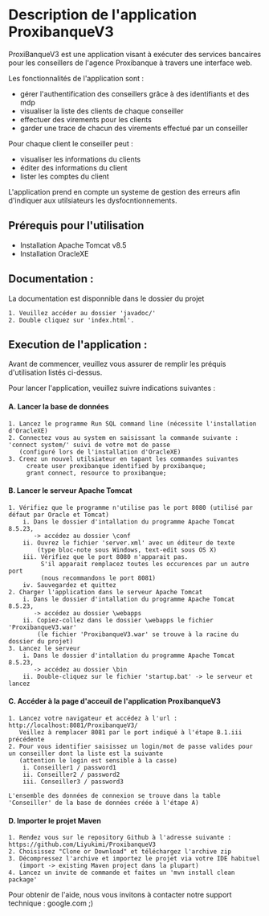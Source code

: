 # Description de l'application ProxibanqueV3
ProxiBanqueV3 est une application visant à exécuter des services bancaires pour les conseillers de l'agence Proxibanque à travers une interface web.

Les fonctionnalités de l'application sont :

* gérer l'authentification des conseillers grâce à des identifiants et des mdp
* visualiser la liste des clients de chaque conseiller
* effectuer des virements pour les clients
* garder une trace de chacun des virements effectué par un conseiller

Pour chaque client le conseiller peut :

* visualiser les informations du clients
* éditer des informations du client
* lister les comptes du client

L'application prend en compte un systeme de gestion des erreurs afin d'indiquer aux utilsiateurs
les dysfocntionnements.

## Prérequis pour l'utilisation
* Installation Apache Tomcat v8.5
* Installation OracleXE

## Documentation :
La documentation est disponnible dans le dossier du projet

	1. Veuillez accéder au dossier 'javadoc/'
	2. Double cliquez sur 'index.html'.

## Execution de l'application :
Avant de commencer, veuillez vous assurer de remplir les préquis d'utilisation listés ci-dessus.

Pour lancer l'application, veuillez suivre indications suivantes :
#### A. Lancer la base de données
	1. Lancez le programme Run SQL command line (nécessite l'installation d'OracleXE)
	2. Connectez vous au system en saisissant la commande suivante : 'connect system/' suivi de votre mot de passe
	   (configuré lors de l'installation d'OracleXE)
	3. Creez un nouvel utilsiateur en tapant les commandes suivantes
		 create user proxibanque identified by proxibanque;
		 grant connect, resource to proxibanque;	 

#### B. Lancer le serveur Apache Tomcat
	1. Vérifiez que le programme n'utilise pas le port 8080 (utilisé par défaut par Oracle et Tomcat)
		i. Dans le dossier d'intallation du programme Apache Tomcat 8.5.23,
		   -> accédez au dossier \conf
		ii. Ouvrez le fichier 'server.xml' avec un éditeur de texte 
		    (type bloc-note sous Windows, text-edit sous OS X)
		iii. Vérifiez que le port 8080 n'apparait pas.
		     S'il apparait remplacez toutes les occurences par un autre port
		     (nous recommandons le port 8081)
		iv. Sauvegardez et quittez
	2. Charger l'application dans le serveur Apache Tomcat
		i. Dans le dossier d'intallation du programme Apache Tomcat 8.5.23,
		   -> accédez au dossier \webapps
		ii. Copiez-collez dans le dossier \webapps le fichier 'ProxibanqueV3.war'
	   	    (le fichier 'ProxibanqueV3.war' se trouve à la racine du dossier du projet)
	3. Lancez le serveur
		i. Dans le dossier d'intallation du programme Apache Tomcat 8.5.23,
		   -> accédez au dossier \bin
		ii. Double-cliquez sur le fichier 'startup.bat' -> le serveur et lancez	 

#### C. Accéder à la page d'acceuil de l'application ProxibanqueV3
	1. Lancez votre navigateur et accédez à l'url : http://localhost:8081/ProxibanqueV3/
	   Veillez à remplacer 8081 par le port indiqué à l'étape B.1.iii précédente
	2. Pour vous identifier saisissez un login/mot de passe valides pour un conseiller dont la liste est la suivante 
	   (attention le login est sensible à la casse)
	   	i. Conseiller1 / password1
		ii. Conseiller2 / password2
		iii. Conseiller3 / password3

	L'ensemble des données de connexion se trouve dans la table 'Conseiller' de la base de données créée à l'étape A)

#### D. Importer le projet Maven
	1. Rendez vous sur le repository Github à l'adresse suivante : https://github.com/Liyukimi/ProxibanqueV3
	2. Choisissez "Clone or Download" et téléchargez l'archive zip
	3. Décompressez l'archive et importez le projet via votre IDE habituel 
	   (import -> existing Maven project dans la plupart)
	4. Lancez un invite de commande et faites un 'mvn install clean package'

Pour obtenir de l'aide, nous vous invitons à contacter notre support technique : google.com ;)
